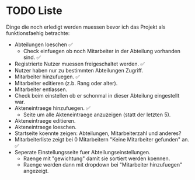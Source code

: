 # TODO Liste 
Dinge die noch erledigt werden muessen bevor ich das Projekt als funktionsfaehig betrachte:

- Abteilungen loeschen ✅
  - Check einfuegen ob noch Mitarbeiter in der Abteilung vorhanden sind. ✅
- Registrierte Nutzer muessen freigeschaltet werden. ✅
- Nutzer haben nur zu bestimmten Abteilungen Zugriff.
- Mitarbeiter hinzufuegen. ✅
- Mitarbeiter editieren (z.b. Rang oder alter).
- Mitarbeiter entlassen.
- Check beim einstellen ob er schonmal in dieser Abteilung eingestellt war.
- Akteneintraege hinzufuegen. ✅
  - Seite um alle Akteneintraege anzuzeigen (statt der letzten 5).
- Akteneintraege editieren.
- Akteneintraege loeschen.
- Startseite koennte zeigen: Abteilungen, Mitarbeiterzahl und anderes?
- Mitarbeiterliste zeigt bei 0 Mitarbeitern "Keine Mitarbeiter gefunden" an. ✅
- Seperate Einstellungsseite fuer Abteilungseinstellungen.
    - Raenge mit "gewichtung" damit sie sortiert werden koennen.
    - Raenge werden dann mit dropdown bei "Mitarbeiter hinzufuegen" angezeigt.